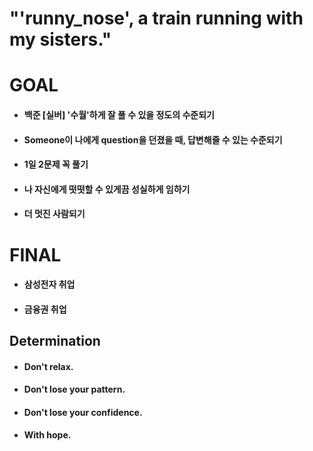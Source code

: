 # "'runny_nose', a train running with my sisters."

# GOAL

- #### 백준 [실버] '수월'하게 잘 풀 수 있을 정도의 수준되기

- #### Someone이 나에게 question을 던졌을 때, 답변해줄 수 있는 수준되기

- #### 1일 2문제 꼭 풀기

- #### 나 자신에게 떳떳할 수 있게끔 성실하게 임하기

- #### 더 멋진 사람되기

# FINAL

- #### 삼성전자 취업

- #### 금융권 취업

## Determination

- #### Don't relax.

- #### Don't lose your pattern.

- #### Don't lose your confidence.

- #### With hope.

## 
